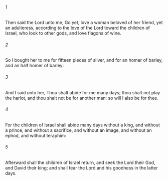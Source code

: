 ###### 1
Then said the Lord unto me, Go yet, love a woman beloved of her friend, yet an adulteress, according to the love of the Lord toward the children of Israel, who look to other gods, and love flagons of wine.

###### 2
So I bought her to me for fifteen pieces of silver, and for an homer of barley, and an half homer of barley:

###### 3
And I said unto her, Thou shalt abide for me many days; thou shalt not play the harlot, and thou shalt not be for another man: so will I also be for thee.

###### 4
For the children of Israel shall abide many days without a king, and without a prince, and without a sacrifice, and without an image, and without an ephod, and without teraphim:

###### 5
Afterward shall the children of Israel return, and seek the Lord their God, and David their king; and shall fear the Lord and his goodness in the latter days.

